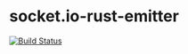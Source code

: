 # socket.io-rust-emitter
[![Build Status](https://travis-ci.org/epli2/socket.io-rust-emitter.svg?branch=master)](https://travis-ci.org/epli2/socket.io-rust-emitter)
